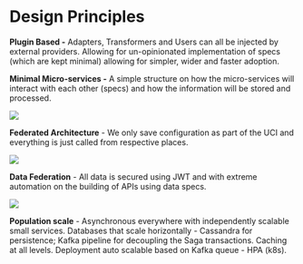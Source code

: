 # Design Principles

**Plugin Based -** Adapters, Transformers and Users can all be injected by external providers. Allowing for un-opinionated implementation of specs (which are kept minimal) allowing for simpler, wider and faster adoption.

**Minimal Micro-services -** A simple structure on how the micro-services will interact with each other (specs) and how the information will be stored and processed.

![](https://lh3.googleusercontent.com/OVWuTqk6shpts2Ar2fSX5Hui2\_MGH5n2O7J\_3JGtUF7LDs8iltWvW-FehjvpMhGE6L9XJkQeFWhThJW5P4KEiMESTIsdtD5Xmz-6fNGlbUCd9lXrBviDfhxa8It2sal-B9P0bhlr)

**Federated Architecture** - We only save configuration as part of the UCI and everything is just called from respective places.

![](https://lh3.googleusercontent.com/IuaVEYpOVGECXdtJlY1Zg46Ub0b9z9aiEXZAmhrcLzWg5zk3NDhZI9zrfOzdIx4kIBhQr6zpztN3mH5I08B5vu-2TrO4K2Jr5QppIebWdel36KQZ58RX1kF0kl2HqqMnQZs\_t2nz)

**Data Federation** - All data is secured using JWT and with extreme automation on the building of APIs using data specs.

![](https://lh6.googleusercontent.com/kpq39YFklZIt1EuxVHMwTzRuqoLF5PKTWF8GIJOdo7yDAt5MdWLuGHLUgHXM9FSFrn9jD75kHJ5dS2fzu2QHDBFyzzT6FZM7oPbpMmq8sUbHv2RaVsosGh8\_xMooy6W7lBQ5KBCC)

**Population scale** - Asynchronous everywhere with independently scalable small services. Databases that scale horizontally - Cassandra for persistence; Kafka pipeline for decoupling the Saga transactions. Caching at all levels. Deployment auto scalable based on Kafka queue - HPA (k8s).
